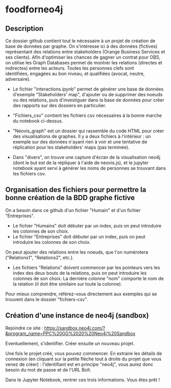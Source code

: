 # foodforneo4j

## Description 

Ce dossier github contient tout le nécessaire à un projet de création de base de données par graphe. On s'intéresse ici à des données (fictives) représentant des relations entre stakeholders (Orange Business Services et ses clients). Afin d'optimiser les chances de gagner un contrat pour OBS, on utilise les Graph Databases permet de montrer les relations (directes et indirectes) entre les acteurs. Toutes les personnes clefs sont identifiées, engagées au bon niveau, et qualifiées (avocat, neutre, adversaire).

* Le fichier "interactions.ipynb" permet de générer une base de données d'exemple "Stakeholders' map", d'ajouter ou de supprimer des noeuds ou des relations, puis d'investiguer dans la base de données pour créer des rapports sur des dossiers en particulier.

* "Fichiers_csv" contient les fichiers csv nécessaires à la bonne marche du notebook ci-dessus.

* "Neovis_graph" est un dossier qui rassemble du code HTML pour créer des visualisations de graphes. Il y a deux fichiers à l'intérieur : un exemple sur des données n'ayant rien à voir et une tentative de réplication pour les stakeholders' maps (pas terminée).

* Dans "divers", on trouve une capture d'écran de la visualisation neo4j (dont le but est de la répliquer à l'aide de neovis.js), et le jupyter notebook ayant servi à générer les noms de personnes se trouvant dans les fichiers csv.


## Organisation des fichiers pour permettre la bonne création de la BDD graphe fictive

On a besoin dans ce github d'un fichier "Humain" et d'un fichier "Entreprises".
    
* Le fichier "Humains" doit débuter par un index, puis on peut introduire les colonnes de son choix.
* Le fichier "Entreprises" doit débuter par un index, puis on peut introduire les colonnes de son choix.

On peut ajouter des relations entre les noeuds, que l'on numérotera ("Relations1", "Relations2", etc.).

* Les fichiers "Relations" doivent commencer par les pointeurs vers les index des deux bouts de la relations, puis on peut introduire les colonnes de son choix. La dernière colonne "nom" comporte le nom de la relation (il doit être similaire sur toute la colonne).

Pour mieux comprendre, référez-vous directement aux exemples qui se trouvent dans le dossier "fichiers-csv".


## Création d'une instance de neo4j (sandbox)

Rejoindre ce site : https://sandbox.neo4j.com/?&program_name=PPC%20GG%2020%20Neo4j%20Sandbox

Eventuellement, s'identifier. Créer ensuite un nouveau projet.

Une fois le projet créé, vous pouvez commencer.
En extraire les détails de connexion (en cliquant sur la petite flèche tout à droite du projet que vous venez de créer) : l'identifiant est en principe "neo4j", vous aurez donc besoin du mot de passe et de l'URL Bolt.

Dans le Jupyter Notebook, rentrer ces trois informations. Vous êtes prêt !
